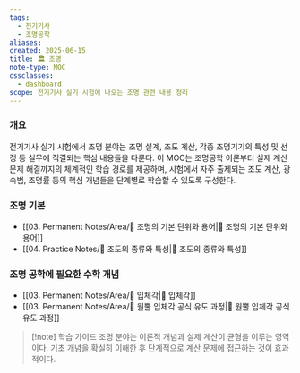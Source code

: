 ```yaml
---
tags:
  - 전기기사
  - 조명공학
aliases: 
created: 2025-06-15
title: 🏛️ 조명
note-type: MOC
cssclasses:
  - dashboard
scope: 전기기사 실기 시험에 나오는 조명 관련 내용 정리
---
```


### 개요

전기기사 실기 시험에서 조명 분야는 조명 설계, 조도 계산, 각종 조명기기의 특성 및 선정 등 실무에 직결되는 핵심 내용들을 다룬다. 이 MOC는 조명공학 이론부터 실제 계산 문제 해결까지의 체계적인 학습 경로를 제공하며, 시험에서 자주 출제되는 조도 계산, 광속법, 조명률 등의 핵심 개념들을 단계별로 학습할 수 있도록 구성한다.

### 조명 기본
- [[03. Permanent Notes/Area/📝 조명의 기본 단위와 용어|📝 조명의 기본 단위와 용어]]
- [[04. Practice Notes/📝 조도의 종류와 특성|📝 조도의 종류와 특성]]


### 조명 공학에 필요한 수학 개념
- [[03. Permanent Notes/Area/📝 입체각|📝 입체각]]
- [[03. Permanent Notes/Area/📝 원뿔 입체각 공식 유도 과정|📝 원뿔 입체각 공식 유도 과정]]


>[!note] 학습 가이드
>조명 분야는 이론적 개념과 실제 계산이 균형을 이루는 영역이다. 기초 개념을 확실히 이해한 후 단계적으로 계산 문제에 접근하는 것이 효과적이다.